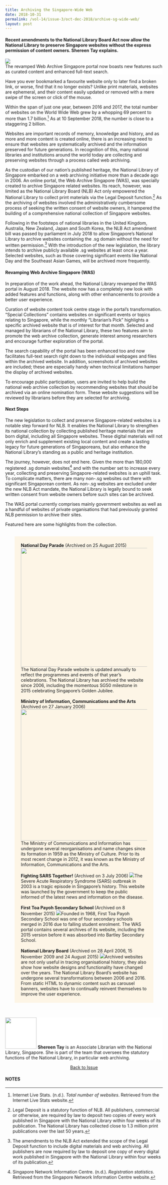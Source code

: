 ```yaml
---
title: Archiving the Singapore-Wide Web
date: 2018-10-31
permalink: /vol-14/issue-3/oct-dec-2018/archive-sg-wide-web/
layout: post
---
```

#### Recent amendments to the National Library Board Act now allow the National Library to preserve Singapore websites without the express permission of content owners. **Shereen Tay** explains.

<img src="/images/Vol-14-issue-3/archiving-the-sg-wide-web/Archive1.JPG">
<div style="background-color: white;">The revamped Web Archive Singapore portal now boasts new features such as curated content and enhanced full-text search.</div>

Have you ever bookmarked a favourite website only to later find a broken link, or worse, find that it no longer exists? Unlike print materials, websites are ephemeral, and their content easily updated or removed with a mere swipe of the screen or click of the mouse.

Within the span of just one year, between 2016 and 2017, the total number of websites on the World Wide Web grew by a whopping 69 percent to more than 1.7 billion.[^1] As at 10 September 2018, the number is close to a staggering 2 billion.

Websites are important records of memory, knowledge and history, and as more and more content is created online, there is an increasing need to ensure that websites are systematically archived and the information preserved for future generations. In recognition of this, many national libraries and institutions around the world today are collecting and preserving websites through a process called web archiving.

As the custodian of our nation’s published heritage, the National Library of Singapore embarked on a web archiving initiative more than a decade ago in 2006. An online portal, the Web Archive Singapore (WAS), was specially created to archive Singapore related websites. Its reach, however, was limited as the National Library Board (NLB) Act only empowered the National Library to collect print materials via the Legal Deposit function.[^2] As the archiving of websites involved the administratively cumbersome process of seeking the written consent of website owners, it hampered the building of a comprehensive national collection of Singapore websites.

Following in the footsteps of national libraries in the United Kingdom, Australia, New Zealand, Japan and South Korea, the NLB Act amendment bill was passed by parliament in July 2018 to allow Singapore’s National Library to archive websites containing the .sg domain without the need for written permission.[^3] With the introduction of the new legislation, the library intends to archive publicly available .sg websites at least once a year. Selected websites, such as those covering significant events like National Day and the Southeast Asian Games, will be archived more frequently.

#### **Revamping Web Archive Singapore (WAS)**

In preparation of the work ahead, the National Library revamped the WAS portal in August 2018. The website now has a completely new look with added features and functions, along with other enhancements to provide a better user experience.

Curation of website content took centre stage in the portal’s transformation. “Special Collections” contains websites on significant events or topics relating to Singapore, while the monthly “Librarian’s Pick” highlights a specific archived website that is of interest for that month. Selected and managed by librarians of the National Library, these two features aim to promote the web archive collection, generate interest among researchers and encourage further exploration of the portal.

The search capability of the portal has been enhanced too and now facilitates full-text search right down to the individual webpages and files within the archived website. In addition, screenshots of archived websites are included; these are especially handy when technical limitations hamper the display of archived websites.

To encourage public participation, users are invited to help build the national web archive collection by recommending websites that should be archived via an online nomination form. These website suggestions will be reviewed by librarians before they are selected for archiving.

#### **Next Steps**

The new legislation to collect and preserve Singapore-related websites is a notable step forward for NLB. It enables the National Library to strengthen its national collection by collecting published heritage materials that are born digital, including all Singapore websites. These digital materials will not only enrich and supplement existing local content and create a lasting legacy for future generations of Singaporeans, but also enhance the National Library’s standing as a public and heritage institution.

The journey, however, does not end here. Given the more than 180,000 registered .sg domain websites[^4] and with the number set to increase every year, collecting and preserving Singapore-related websites is an uphill task. To complicate matters, there are many non-.sg websites out there with significant Singaporean content. As non-.sg websites are excluded under the new NLB Act mandate, the National Library is legally bound to seek written consent from website owners before such sites can be archived.

The WAS portal currently comprises mainly government websites as well as a handful of websites of private organisations that had previously granted NLB permission to archive their sites.

Featured here are some highlights from the collection.

<div style="background-colour: #fdf5e6; padding: 20px; margin: 30px; background:#fdf5e6">
<b>National Day Parade</b> (Archived on 25 August 2015)
<img style="width: 650px; height: 380px;" src="/images/Vol-14-issue-3/archiving-the-sg-wide-web/Archive2.JPG">The National Day Parade website is updated annually to reflect the programmes and events of that year’s celebrations. The National Library has archived the website since 2006, including the momentous SG50 milestone in 2015 celebrating Singapore’s Golden Jubilee.
<br><br>
<b>Ministry of Information, Communications and the Arts</b> (Archived on 27 January 2006)
<img style="width: 450px; height: 420px;" src="/images/Vol-14-issue-3/archiving-the-sg-wide-web/Archive3.JPG">The Ministry of Communications and Information has undergone several reorganisations and name changes since its formation in 1959 as the Ministry of Culture. Prior to its most recent change in 2012, it was known as the Ministry of Information, Communications and the Arts.
<br><br>
	<b>Fighting SARS Together!</b> (Archived on 3 July 2006)
<img src="/images/Vol-14-issue-3/archiving-the-sg-wide-web/Archive4.JPG">The Severe Acute Respiratory Syndrome (SARS) outbreak in 2003 is a tragic episode in Singapore’s history. This website was launched by the government to keep the public informed of the latest news and information on the disease.
<br><br>
	<b>First Toa Payoh Secondary School </b> (Archived on 8 November 2015)
<img src="/images/Vol-14-issue-3/archiving-the-sg-wide-web/Archive5.JPG">Founded in 1968, First Toa Payoh Secondary School was one of four secondary schools merged in 2016 due to falling student enrolment. The WAS portal contains several archives of its website, including the 2015 version before it was absorbed into Bartley Secondary School.
<br><br>
	<b>National Library Board</b> (Archived on 28 April 2006, 15 November 2009 and 24 August 2015)
<img src="/images/Vol-14-issue-3/archiving-the-sg-wide-web/Archive6.JPG">Archived websites are not only useful in tracing organisational history, they also show how website designs and functionality have changed over the years. The National Library Board’s website has undergone several transformations between 2006 and 2016. From static HTML to dynamic content such as carousel banners, websites have to continually reinvent themselves to improve the user experience.</div>

<br>
<div style="background-color: white;">
<img src="/images/Vol-14-issue-3/archiving-the-sg-wide-web/Archive7.jpg" style="width: 100px; height: 100px;">
<b>Shereen Tay</b> is an Associate Librarian with the National Library, Singapore. She is part of the team that oversees the statutory functions of the National Library, in particular web archiving.
</div>

<a href="https://biblioasia.nlb.gov.sg/vol-14/issue-3/oct-dec-2018/"><center>Back to Issue</center></a>

#### **NOTES**
[^1]:Internet Live Stats. (n.d.). *Total number of websites*. Retrieved from the Internet Live Stats website.
[^2]: Legal Deposit is a statutory function of NLB. All publishers, commercial or otherwise, are required by law to deposit two copies of every work published in Singapore with the National Library within four weeks of its publication. The National Library has collected close to 1.3 million print publications over the last 50 years.
[^3]: The amendments to the NLB Act extended the scope of the Legal Deposit function to include digital materials and web archiving. All publishers are now required by law to deposit one copy of every digital work published in Singapore with the National Library within four weeks of its publication.
[^4]: Singapore Network Information Centre. (n.d.). *Registration statistics*. Retrieved from the Singapore Network Information Centre website.